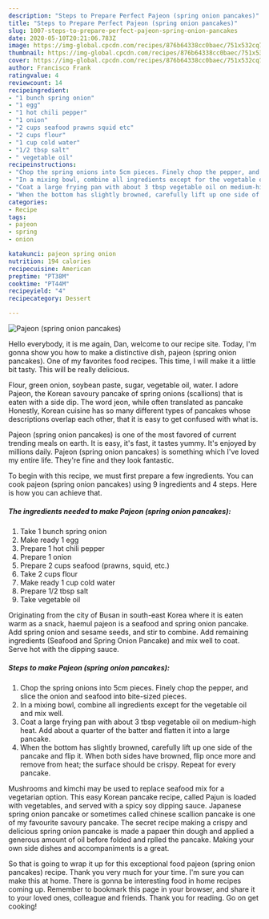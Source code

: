 ```yaml
---
description: "Steps to Prepare Perfect Pajeon (spring onion pancakes)"
title: "Steps to Prepare Perfect Pajeon (spring onion pancakes)"
slug: 1007-steps-to-prepare-perfect-pajeon-spring-onion-pancakes
date: 2020-05-10T20:21:06.783Z
image: https://img-global.cpcdn.com/recipes/876b64338cc0baec/751x532cq70/pajeon-spring-onion-pancakes-recipe-main-photo.jpg
thumbnail: https://img-global.cpcdn.com/recipes/876b64338cc0baec/751x532cq70/pajeon-spring-onion-pancakes-recipe-main-photo.jpg
cover: https://img-global.cpcdn.com/recipes/876b64338cc0baec/751x532cq70/pajeon-spring-onion-pancakes-recipe-main-photo.jpg
author: Francisco Frank
ratingvalue: 4
reviewcount: 14
recipeingredient:
- "1 bunch spring onion"
- "1 egg"
- "1 hot chili pepper"
- "1 onion"
- "2 cups seafood prawns squid etc"
- "2 cups flour"
- "1 cup cold water"
- "1/2 tbsp salt"
- " vegetable oil"
recipeinstructions:
- "Chop the spring onions into 5cm pieces. Finely chop the pepper, and slice the onion and seafood into bite-sized pieces."
- "In a mixing bowl, combine all ingredients except for the vegetable oil and mix well."
- "Coat a large frying pan with about 3 tbsp vegetable oil on medium-high heat. Add about a quarter of the batter and flatten it into a large pancake."
- "When the bottom has slightly browned, carefully lift up one side of the pancake and flip it. When both sides have browned, flip once more and remove from heat; the surface should be crispy. Repeat for every pancake."
categories:
- Recipe
tags:
- pajeon
- spring
- onion

katakunci: pajeon spring onion 
nutrition: 194 calories
recipecuisine: American
preptime: "PT38M"
cooktime: "PT44M"
recipeyield: "4"
recipecategory: Dessert

---
```



![Pajeon (spring onion pancakes)](https://img-global.cpcdn.com/recipes/876b64338cc0baec/751x532cq70/pajeon-spring-onion-pancakes-recipe-main-photo.jpg)

Hello everybody, it is me again, Dan, welcome to our recipe site. Today, I'm gonna show you how to make a distinctive dish, pajeon (spring onion pancakes). One of my favorites food recipes. This time, I will make it a little bit tasty. This will be really delicious.

Flour, green onion, soybean paste, sugar, vegetable oil, water. I adore Pajeon, the Korean savoury pancake of spring onions (scallions) that is eaten with a side dip. The word jeon, while often translated as pancake Honestly, Korean cuisine has so many different types of pancakes whose descriptions overlap each other, that it is easy to get confused with what is.

Pajeon (spring onion pancakes) is one of the most favored of current trending meals on earth. It is easy, it's fast, it tastes yummy. It's enjoyed by millions daily. Pajeon (spring onion pancakes) is something which I've loved my entire life. They're fine and they look fantastic.


To begin with this recipe, we must first prepare a few ingredients. You can cook pajeon (spring onion pancakes) using 9 ingredients and 4 steps. Here is how you can achieve that.

<!--inarticleads1-->

##### The ingredients needed to make Pajeon (spring onion pancakes):

1. Take 1 bunch spring onion
1. Make ready 1 egg
1. Prepare 1 hot chili pepper
1. Prepare 1 onion
1. Prepare 2 cups seafood (prawns, squid, etc.)
1. Take 2 cups flour
1. Make ready 1 cup cold water
1. Prepare 1/2 tbsp salt
1. Take  vegetable oil


Originating from the city of Busan in south-east Korea where it is eaten warm as a snack, haemul pajeon is a seafood and spring onion pancake. Add spring onion and sesame seeds, and stir to combine. Add remaining ingredients (Seafood and Spring Onion Pancake) and mix well to coat. Serve hot with the dipping sauce. 

<!--inarticleads2-->

##### Steps to make Pajeon (spring onion pancakes):

1. Chop the spring onions into 5cm pieces. Finely chop the pepper, and slice the onion and seafood into bite-sized pieces.
1. In a mixing bowl, combine all ingredients except for the vegetable oil and mix well.
1. Coat a large frying pan with about 3 tbsp vegetable oil on medium-high heat. Add about a quarter of the batter and flatten it into a large pancake.
1. When the bottom has slightly browned, carefully lift up one side of the pancake and flip it. When both sides have browned, flip once more and remove from heat; the surface should be crispy. Repeat for every pancake.


Mushrooms and kimchi may be used to replace seafood mix for a vegetarian option. This easy Korean pancake recipe, called Pajun is loaded with vegetables, and served with a spicy soy dipping sauce. Japanese spring onion pancake or sometimes called chinese scallion pancake is one of my favourite savoury pancake. The secret recipe making a crispy and delicious spring onion pancake is made a papaer thin dough and applied a generous amount of oil before folded and rplled the pancake. Making your own side dishes and accompaniments is a great. 

So that is going to wrap it up for this exceptional food pajeon (spring onion pancakes) recipe. Thank you very much for your time. I'm sure you can make this at home. There is gonna be interesting food in home recipes coming up. Remember to bookmark this page in your browser, and share it to your loved ones, colleague and friends. Thank you for reading. Go on get cooking!
